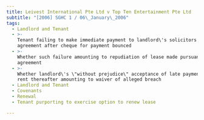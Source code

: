```yaml
---
title: Leivest International Pte Ltd v Top Ten Entertainment Pte Ltd
subtitle: "[2006] SGHC 1 / 06\_January\_2006"
tags:
  - Landlord and Tenant
  - >-
    Tenant failing to make immediate payment to landlord\'s solicitors under
    agreement after cheque for payment bounced
  - >-
    Whether such failure amounting to repudiation of lease made pursuant to
    agreement
  - >-
    Whether landlord\'s \"without prejudice\" acceptance of late payment and
    rent thereafter amounting to waiver of alleged breach
  - Landlord and Tenant
  - Covenants
  - Renewal
  - Tenant purporting to exercise option to renew lease

---
```


